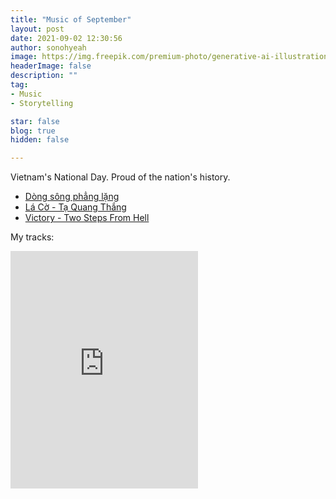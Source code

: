```yaml
---
title: "Music of September"
layout: post
date: 2021-09-02 12:30:56
author: sonohyeah
image: https://img.freepik.com/premium-photo/generative-ai-illustration-music-notes-flowing-from-wireless-headphones-against-city-street-clouds_501669-25375.jpg
headerImage: false
description: ""
tag:
- Music
- Storytelling

star: false
blog: true
hidden: false

---
```


Vietnam's National Day. Proud of the nation's history.

- [Dòng sông phẳng lặng](https://youtu.be/QoqHH0HczPg)
- [Lá Cờ - Tạ Quang Thắng](https://youtu.be/MsuzMwWGBrY)
- [Victory - Two Steps From Hell](https://youtu.be/hKRUPYrAQoE)

My tracks:
<iframe src="https://open.spotify.com/embed/playlist/5FKpAXLPrmzw4CVQFLGxP6" width="300" height="380" frameborder="0" allowtransparency="true" allow="encrypted-media"></iframe>